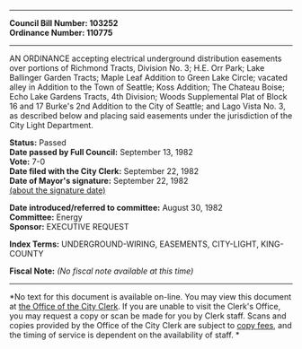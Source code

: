 * * * * *  
  
**Council Bill Number: [](#h0)[](#h2)103252**   
**Ordinance Number: 110775**  
  
* * * * *  
  
AN ORDINANCE accepting electrical underground distribution easements over portions of Richmond Tracts, Division No. 3; H.E. Orr Park; Lake Ballinger Garden Tracts; Maple Leaf Addition to Green Lake Circle; vacated alley in Addition to the Town of Seattle; Koss Addition; The Chateau Boise; Echo Lake Gardens Tracts, 4th Division; Woods Supplemental Plat of Block 16 and 17 Burke's 2nd Addition to the City of Seattle; and Lago Vista No. 3, as described below and placing said easements under the jurisdiction of the City Light Department.  
  
**Status:** Passed   
**Date passed by Full Council:** September 13, 1982   
**Vote:** 7-0   
**Date filed with the City Clerk:** September 22, 1982   
**Date of Mayor's signature:** September 22, 1982   
[(about the signature date)](/~public/approvaldate.htm)   
  
  
**Date introduced/referred to committee:** August 30, 1982   
**Committee:** Energy   
**Sponsor:** EXECUTIVE REQUEST   
  
**Index Terms:** UNDERGROUND-WIRING, EASEMENTS, CITY-LIGHT, KING-COUNTY  
  
**Fiscal Note:** *(No fiscal note available at this time)*  
  
* * * * *  
  
*No text for this document is available on-line. You may view this document at [the Office of the City Clerk](http://www.seattle.gov/leg/clerk/contactUs.htm). If you are unable to visit the Clerk's Office, you may request a copy or scan be made for you by Clerk staff. Scans and copies provided by the Office of the City Clerk are subject to [copy fees](http://clerk.seattle.gov/~public/clerkfees.htm), and the timing of service is dependent on the availability of staff. *  
  
  
